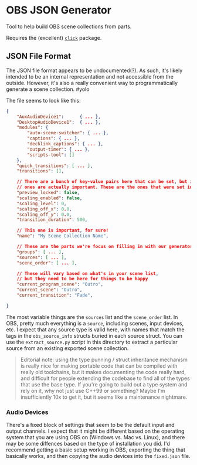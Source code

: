 # OBS JSON Generator

Tool to help build OBS scene collections from parts. 

Requires the (excellent) [`click`](https://click.palletsprojects.com/en/8.0.x/) package.

## JSON File Format

The JSON file format appears to be undocumented(?). As such, it's likely intended to be an internal representation and not accessible from the outside. However, it's also a really convenient way to programmatically generate a scene collection. #yolo

The file seems to look like this:

```json
{
    "AuxAudioDevice1":      { ... },
    "DesktopAudioDevice1":  { ... },
    "modules": {
        "auto-scene-switcher": { ... },
        "captions": { ... },
        "decklink_captions": { ... },
        "output-timer": { ... },
        "scripts-tool": []
    },
    "quick_transitions": [ ... ],
    "transitions": [],

    // There are a bunch of key-value pairs here that can be set, but it's not clear which
    // ones are actually important. These are the ones that were set in my file.
    "preview_locked": false,
    "scaling_enabled": false,
    "scaling_level": 0,
    "scaling_off_x": 0.0,
    "scaling_off_y": 0.0,
    "transition_duration": 500,

    // This one is important, for sure!
    "name": "My Scene Collection Name",

    // These are the parts we're focus on filling in with our generator program.
    "groups": [ ... ],
    "sources": [ ... ],
    "scene_order": [ ... ],

    // These will vary based on what's in your scene list, 
    // but they need to be here for things to be happy
    "current_program_scene": "Outro",
    "current_scene": "Outro",
    "current_transition": "Fade",

}
```

The most variable things are the `sources` list and the `scene_order` list. In OBS, pretty much everything is a `source`, including scenes, input devices, etc. I expect that any source type is valid here, with names that match the tags in the `obs_source_info` structs buried in each source struct. You can use the `extract_source.py` script in this directory to extract a particular source from an existing exported scene collection.

> Editorial note: using the type punning / struct inheritance mechanism is really nice for making portable code that can be compiled with really old toolchains, but it makes documenting the code really hard, and difficult for people extending the codebase to find all of the types that use the base type. If you're going to build out a type system and rely on it, why not just use C++99 or something? Maybe I'm insufficiently 10x to get it, but it seems like a maintenance nightmare.

### Audio Devices

There's a fixed block of settings that seem to be the default input and output channels. I expect that it might be different based on the operating system that you are using OBS on (Windows vs. Mac vs. Linux), and there may be some diffences based on the type of installation you did. I'd recommend getting a basic setup working in OBS, exporting the thing that basically works, and then copying the audio devices into the `fixed.json` file.